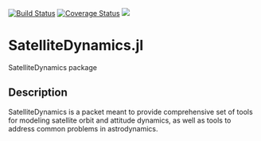 [![Build Status](https://travis-ci.org/sisl/SatelliteDynamics.jl.svg?branch=master)](https://travis-ci.org/sisl/SatelliteDynamics.jl) [![Coverage Status](https://coveralls.io/repos/github/sisl/SatelliteDynamics.jl/badge.svg?branch=master)](https://coveralls.io/github/sisl/SatelliteDynamics.jl?branch=master) [![](https://img.shields.io/badge/docs-stable-blue.svg)](https://USER_NAME.github.io/PACKAGE_NAME.jl/stable)


# SatelliteDynamics.jl
SatelliteDynamics package 

## Description

SatelliteDynamics is a packet meant to provide comprehensive set of tools for modeling satellite orbit and attitude dynamics, as well as tools to address common problems in astrodynamics.